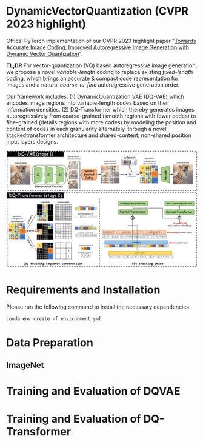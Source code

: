 # DynamicVectorQuantization (CVPR 2023 highlight)

Offical PyTorch implementation of our CVPR 2023 highlight paper "[Towards Accurate Image Coding: Improved Autoregressive Image Generation with Dynamic Vector Quantization](https://openaccess.thecvf.com/content/CVPR2023/papers/Huang_Towards_Accurate_Image_Coding_Improved_Autoregressive_Image_Generation_With_Dynamic_CVPR_2023_paper.pdf)".

**TL;DR** For vector-quantization (VQ) based autoregressive image generation, we propose a novel *variable-length* coding to replace existing *fixed-length* coding, which brings an accurate & compact code representation for images and a natural *coarse-to-fine* autoregressive generation order. 

Our framework includes: (1) DynamicQuantization VAE (DQ-VAE) which encodes image regions into variable-length codes based on their information densities. (2) DQ-Transformer which thereby generates images autoregressively from coarse-grained (smooth regions with fewer codes) to fine-grained (details regions with
more codes) by modeling the position and content of codes in each granularity alternately, through a novel stackedtransformer architecture and shared-content, non-shared position input layers designs.


![image](assets/dynamic_framework.png)

# Requirements and Installation
Please run the following command to install the necessary dependencies.

```
conda env create -f environment.yml
```

# Data Preparation
## ImageNet


# Training and Evaluation of DQVAE



# Training and Evaluation of DQ-Transformer